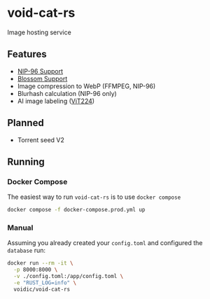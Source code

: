 # void-cat-rs

Image hosting service

## Features
- [NIP-96 Support](https://github.com/nostr-protocol/nips/blob/master/96.md)
- [Blossom Support](https://github.com/hzrd149/blossom/blob/master/buds/bud-01.md)
- Image compression to WebP (FFMPEG, NIP-96)
- Blurhash calculation (NIP-96 only)
- AI image labeling ([ViT224](https://huggingface.co/google/vit-base-patch16-224))

## Planned
- Torrent seed V2

## Running

### Docker Compose
The easiest way to run `void-cat-rs` is to use `docker compose`

```bash
docker compose -f docker-compose.prod.yml up
```
### Manual
Assuming you already created your `config.toml` and configured the `database` run:
```bash
docker run --rm -it \
  -p 8000:8000 \
  -v ./config.toml:/app/config.toml \
  -e "RUST_LOG=info" \
  voidic/void-cat-rs
```